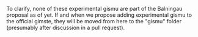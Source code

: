 To clarify, none of these experimental gismu are part of the Balningau proposal
as of yet. If and when we propose adding experimental gismu to the official
gimste, they will be moved from here to the "gismu" folder (presumably after
discussion in a pull request).

